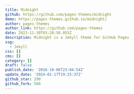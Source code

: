 ```yaml
---
title: Midnight
github: https://github.com/pages-themes/midnight
demo: https://pages-themes.github.io/midnight/
author: pages-themes
author_link: https://github.com/pages-themes
date: 2023-11-30T03:28:50.055Z
description: Midnight is a Jekyll theme for GitHub Pages
ssg:
  - Jekyll
css: []
cms: []
category: []
draft: false
publish_date: '2016-10-06T23:04:54Z'
update_date: '2024-01-17T19:25:37Z'
github_star: 290
github_fork: 560
---
```


